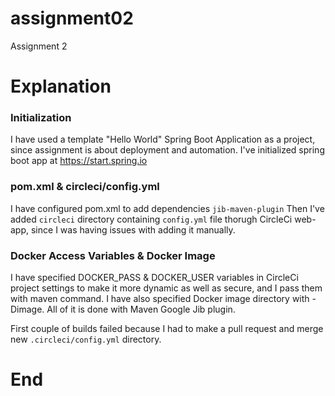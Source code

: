 # assignment02
Assignment 2

# Explanation

### Initialization
I have used a template "Hello World" Spring Boot Application as a project, since assignment is about deployment and automation.
I've initialized spring boot app at https://start.spring.io


### pom.xml & circleci/config.yml
I have configured pom.xml to add dependencies ```jib-maven-plugin```
Then I've added ```circleci``` directory containing ```config.yml``` file thorugh CircleCi web-app, since I was having issues with adding it manually.

### Docker Access Variables & Docker Image
I have specified DOCKER_PASS & DOCKER_USER variables in CircleCi project settings to make it more dynamic as well as secure, and I pass them with maven command.
I have also specified Docker image directory with -Dimage. 
All of it is done with Maven Google Jib plugin.


First couple of builds failed because I had to make a pull request and merge new `.circleci/config.yml` directory.


# End
